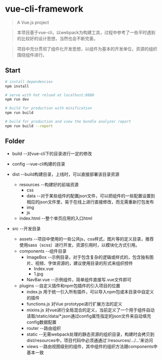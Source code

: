 # vue-cli-framework

> A Vue.js  project

> 本项目基于vue-cli，以webpack为构建工具，过程中参考了一些平时遇到的比较好的设计思想，当然也会不断完善。

> 项目中充分贯彻了组件化开发思想，以组件为基本的开发单位，资源的组织围绕组件进行。

## Start

``` bash
# install dependencies
npm install

# serve with hot reload at localhost:8080
npm run dev

# build for production with minification
npm run build

# build for production and view the bundle analyzer report
npm run build --report
```

## Folder

- build  --对vue-cli下的目录进行一定的修改

- config --vue-cli构建的目录
- dist --build构建目录，上线时，可以直接部署该目录资源
    - resources --构建好的前端资源
        - css
        - data --对于某些组件的配置json文件，可以把组件的一些配置设置到相应的json文件里，易于在线上进行直接修改，而无需重新打包发布
        - img
        - js
    - index.html --整个单页应用的入口html
- src --开发目录
    - assets --项目中使用的一些公共js，css样式，图片等的定义目录，推荐使用sass（scss）进行开发，资源引用时，以模块化方式引用。
    - components
    --组件目录
        - ImageBox --示例目录，对于包含复杂的逻辑或样式的，包含独有图片、视频、字体资源的，建议使用目录的形式来组织控件
            - Index.vue
            - 1.jpg
        - NavBar.vue --示例组件，简单组件直接写.vue文件即可
    - plugins --自定义插件和npm包插件的引入项目的位置
        - index.js 用于统一引入所有插件，可以导入npm包或本目录中自定义的插件
        - functions.js 对Vue prototype进行扩展方法的定义
        - mixins.js
        对vue进行全局混合的定义，当前定义了一个用于组件自动读取/static/data/*.json通过config属性指定的json文件来自动填充config数据配置
        - router --路由组织
        - static --无需webpack处理的静态资源的组织目录，构建时会拷贝到dist/resources中，项目代码中必须通通过'/resources/.../...'来访问
        - views --路由视图级别的组件，其中组件的组织方法跟components中基本一致